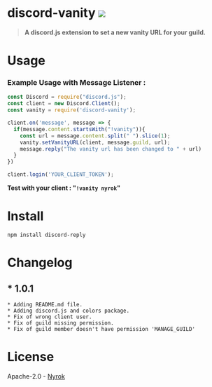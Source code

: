# discord-vanity [![](https://img.shields.io/badge/Made%20with-%F0%9F%92%96-red)](https://www.npmjs.com/package/discord-vanity)
> **A discord.js extension to set a new vanity URL for your guild.**
# Usage 
### Example Usage with Message Listener :
```js
const Discord = require("discord.js");
const client = new Discord.Client();
const vanity = require('discord-vanity');

client.on('message', message => {
  if(message.content.startsWith("!vanity")){
    const url = message.content.split(" ").slice(1);
    vanity.setVanityURL(client, message.guild, url);
    message.reply("The vanity url has been changed to " + url)
  }
})

client.login('YOUR_CLIENT_TOKEN');
```
**Test with your client : "`!vanity nyrok`"**
# Install
`npm install discord-reply`
# Changelog
## * **1.0.1**
    * Adding README.md file.
    * Adding discord.js and colors package.
    * Fix of wrong client user.
    * Fix of guild missing permission.
    * Fix of guild member doesn't have permission 'MANAGE_GUILD'
# License
Apache-2.0 - [Nyrok](https://github.com/Nyrok)

